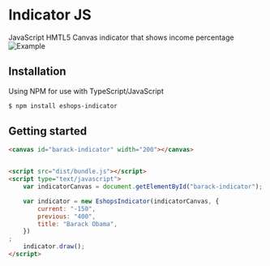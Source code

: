 # Indicator JS

JavaScript HMTL5 Canvas indicator that shows income percentage
![Example](https://gebeto.github.io/eshops-indicator/example.png)

## Installation
Using NPM for use with TypeScript/JavaScript
```sh
$ npm install eshops-indicator
```

## Getting started

```html  
<canvas id="barack-indicator" width="200"></canvas>


<script src="dist/bundle.js"></script>
<script type="text/javascript">
    var indicatorCanvas = document.getElementById("barack-indicator");

    var indicator = new EshopsIndicator(indicatorCanvas, {
        current: "-150",
        previous: "400",
        title: "Barack Obama",
    })
;
    indicator.draw();
</script>

```

